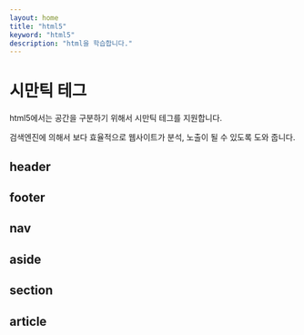 ```yaml
---
layout: home
title: "html5"
keyword: "html5"
description: "html을 학습합니다."
---
```


# 시만틱 테그
html5에서는 공간을 구분하기 위해서 시만틱 테그를 지원합니다.

검색엔진에 의해서 보다 효율적으로 웹사이트가 분석, 노출이 될 수 있도록 도와 줍니다.

## header

## footer

## nav

## aside

## section

## article


